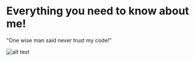 # Everything you need to know about me!

"One wise man said never trust my code!"

![alt text]([http://url/to/img.png](https://i-viaplay-com.akamaized.net/viaplay-prod/936/572/1472747571-2cdeb6b59fd6011b7a4813d4af6bd3519a995b1e.jpg?width=1600&height=900))

